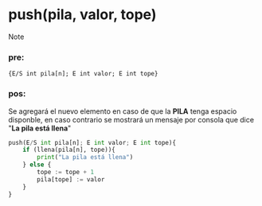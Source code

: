 # push(pila, valor, tope)

> [!NOTE]
> ### pre: 
> `{E/S int pila[n]; E int valor; E int tope}`
> ### pos:
>	Se agregará el nuevo elemento en caso de que la **PILA** tenga espacio disponble, en caso contrario se mostrará un mensaje por consola que dice "**La pila está llena**"

```py
push(E/S int pila[n]; E int valor; E int tope){
    if (llena(pila[n], tope)){
        print("La pila está llena")
    } else {
        tope := tope + 1
        pila[tope] := valor
    }
}
```